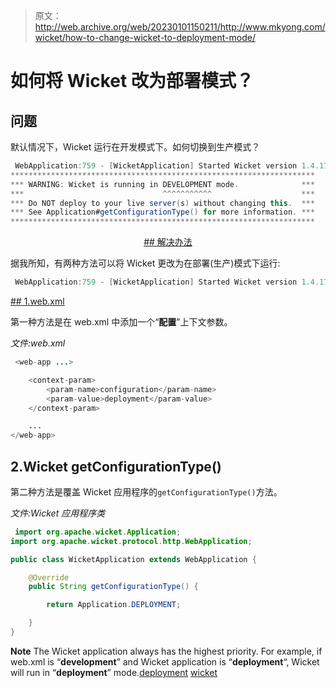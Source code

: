 > 原文：<http://web.archive.org/web/20230101150211/http://www.mkyong.com/wicket/how-to-change-wicket-to-deployment-mode/>

# 如何将 Wicket 改为部署模式？

## 问题

默认情况下，Wicket 运行在开发模式下。如何切换到生产模式？

```java
 WebApplication:759 - [WicketApplication] Started Wicket version 1.4.17 in development mode
********************************************************************
*** WARNING: Wicket is running in DEVELOPMENT mode.              ***
***                               ^^^^^^^^^^^                    ***
*** Do NOT deploy to your live server(s) without changing this.  ***
*** See Application#getConfigurationType() for more information. ***
******************************************************************** 
```

 <ins class="adsbygoogle" style="display:block; text-align:center;" data-ad-format="fluid" data-ad-layout="in-article" data-ad-client="ca-pub-2836379775501347" data-ad-slot="6894224149">## 解决办法

据我所知，有两种方法可以将 Wicket 更改为在部署(生产)模式下运行:

```java
 WebApplication:759 - [WicketApplication] Started Wicket version 1.4.17 in deployment mode 
```

 <ins class="adsbygoogle" style="display:block" data-ad-client="ca-pub-2836379775501347" data-ad-slot="8821506761" data-ad-format="auto" data-ad-region="mkyongregion">## 1.web.xml

第一种方法是在 web.xml 中添加一个“**配置**”上下文参数。

*文件:web.xml*

```java
 <web-app ...>

	<context-param>
		<param-name>configuration</param-name>
		<param-value>deployment</param-value>
	</context-param>

	...
</web-app> 
```

## 2.Wicket getConfigurationType()

第二种方法是覆盖 Wicket 应用程序的`getConfigurationType()`方法。

*文件:Wicket 应用程序类*

```java
 import org.apache.wicket.Application;
import org.apache.wicket.protocol.http.WebApplication;

public class WicketApplication extends WebApplication {

	@Override
	public String getConfigurationType() {

		return Application.DEPLOYMENT;

	}
} 
```

**Note**
The Wicket application always has the highest priority. For example, if web.xml is “**development**” and Wicket application is “**deployment**“, Wicket will run in “**deployment**” mode.[deployment](http://web.archive.org/web/20190309231822/http://www.mkyong.com/tag/deployment/) [wicket](http://web.archive.org/web/20190309231822/http://www.mkyong.com/tag/wicket/)







